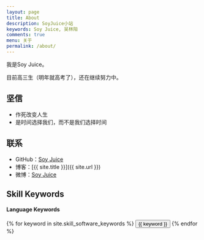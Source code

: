 ```yaml
---
layout: page
title: About
description: SoyJuice小站
keywords: Soy Juice, 吴林阳
comments: true
menu: 关于
permalink: /about/
---
```


我是Soy Juice。

目前高三生（明年就高考了），还在继续努力中。

## 坚信

* 作死改变人生
* 是时间选择我们，而不是我们选择时间

## 联系

* GitHub：[Soy Juice](https://github.com/soyjuice)
* 博客：[{{ site.title }}]({{ site.url }})
* 微博：[Soy Juice](http://weibo.com/soyjuice)

<!--* 掘金：[@mzlogin](http://gold.xitu.io/user/570ddaeb2e958a005c63b2da)
* LinkedIn：[@mazhuang](https://www.linkedin.com/in/mazhuang)-->
<!--* 知乎: [@mzlogin](http://www.zhihu.com/people/mzlogin)
* 豆瓣: [@壮哥不胖](http://www.douban.com/people/freedim)-->

## Skill Keywords

#### Language Keywords
<div class="btn-inline">
    {% for keyword in site.skill_software_keywords %}
    <button class="btn btn-outline" type="button">{{ keyword }}</button>
    {% endfor %}
</div>

<!--#### Mobile Developer Keywords
<div class="btn-inline">
    {% for keyword in site.skill_mobile_app_keywords %}
    <button class="btn btn-outline" type="button">{{ keyword }}</button>
    {% endfor %}
</div>

#### Windows Developer Keywords
<div class="btn-inline">
    {% for keyword in site.skill_windows_keywords %}
    <button class="btn btn-outline" type="button">{{ keyword }}</button>
    {% endfor %}
</div>-->
